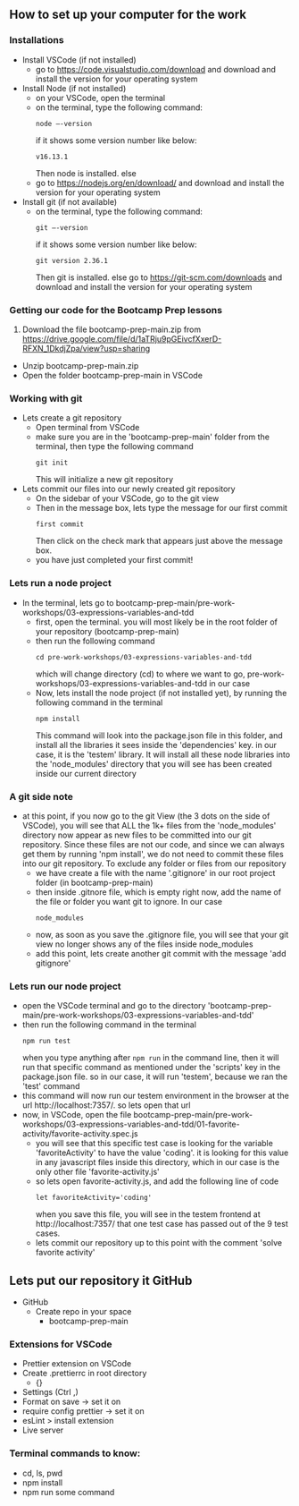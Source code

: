 ## How to set up your computer for the work

### Installations

- Install VSCode (if not installed)
  - go to https://code.visualstudio.com/download and download and install the version for your operating system
- Install Node (if not installed)
  - on your VSCode, open the terminal
  - on the terminal, type the following command:
    ```
    node —-version
    ```
    if it shows some version number like below:
    ```
    v16.13.1
    ```
    Then node is installed. else
  - go to https://nodejs.org/en/download/ and download and install the version for your operating system
- Install git (if not available)
  - on the terminal, type the following command:
    ```
    git —-version
    ```
    if it shows some version number like below:
    ```
    git version 2.36.1
    ```
    Then git is installed. else go to https://git-scm.com/downloads and download and install the version for your operating system

### Getting our code for the Bootcamp Prep lessons

1. Download the file bootcamp-prep-main.zip from https://drive.google.com/file/d/1aTRju9pGEivcfXxerD-RFXN_1DkdjZpa/view?usp=sharing

- Unzip bootcamp-prep-main.zip
- Open the folder bootcamp-prep-main in VSCode

### Working with git

- Lets create a git repository
  - Open terminal from VSCode
  - make sure you are in the 'bootcamp-prep-main' folder from the terminal, then type the following command
    ```
    git init
    ```
    This will initialize a new git repository
- Lets commit our files into our newly created git repository
  - On the sidebar of your VSCode, go to the git view
  - Then in the message box, lets type the message for our first commit
    ```
    first commit
    ```
    Then click on the check mark that appears just above the message box.
  - you have just completed your first commit!

### Lets run a node project

- In the terminal, lets go to bootcamp-prep-main/pre-work-workshops/03-expressions-variables-and-tdd
  - first, open the terminal. you will most likely be in the root folder of your repository (bootcamp-prep-main)
  - then run the following command
    ```
    cd pre-work-workshops/03-expressions-variables-and-tdd
    ```
    which will change directory (cd) to where we want to go, pre-work-workshops/03-expressions-variables-and-tdd in our case
  - Now, lets install the node project (if not installed yet), by running the following command in the terminal
    ```
    npm install
    ```
    This command will look into the package.json file in this folder, and install all the libraries it sees inside the 'dependencies' key. in our case, it is the 'testem' library. It will install all these node libraries into the 'node_modules' directory that you will see has been created inside our current directory

### A git side note

- at this point, if you now go to the git View (the 3 dots on the side of VSCode), you will see that ALL the 1k+ files from the 'node_modules' directory now appear as new files to be committed into our git repository. Since these files are not our code, and since we can always get them by running 'npm install', we do not need to commit these files into our git repository. To exclude any folder or files from our repository
  - we have create a file with the name '.gitignore' in our root project folder (in bootcamp-prep-main)
  - then inside .gitnore file, which is empty right now, add the name of the file or folder you want git to ignore. In our case
    ```
    node_modules
    ```
  - now, as soon as you save the .gitignore file, you will see that your git view no longer shows any of the files inside node_modules
  - add this point, lets create another git commit with the message 'add gitignore'

### Lets run our node project

- open the VSCode terminal and go to the directory 'bootcamp-prep-main/pre-work-workshops/03-expressions-variables-and-tdd'
- then run the following command in the terminal
  ```
  npm run test
  ```
  when you type anything after `npm run` in the command line, then it will run that specific command as mentioned under the 'scripts' key in the package.json file. so in our case, it will run 'testem', because we ran the 'test' command
- this command will now run our testem environment in the browser at the url http://localhost:7357/. so lets open that url
- now, in VSCode, open the file bootcamp-prep-main/pre-work-workshops/03-expressions-variables-and-tdd/01-favorite-activity/favorite-activity.spec.js
  - you will see that this specific test case is looking for the variable 'favoriteActivity' to have the value 'coding'. it is looking for this value in any javascript files inside this directory, which in our case is the only other file 'favorite-activity.js'
  - so lets open favorite-activity.js, and add the following line of code
    ```
    let favoriteActivity='coding'
    ```
    when you save this file, you will see in the testem frontend at http://localhost:7357/ that one test case has passed out of the 9 test cases.
  - lets commit our repository up to this point with the comment 'solve favorite activity'

## Lets put our repository it GitHub

- GitHub
  - Create repo in your space
    - bootcamp-prep-main

### Extensions for VSCode

- Prettier extension on VSCode
- Create .prettierrc in root directory
  - {}
- Settings (Ctrl ,)
- Format on save -> set it on
- require config prettier -> set it on
- esLint > install extension
- Live server

### Terminal commands to know:

- cd, ls, pwd
- npm install
- npm run some command
